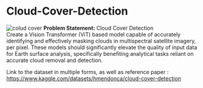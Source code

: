 # Cloud-Cover-Detection
![colud cover](https://drivendata-public-assets.s3.amazonaws.com/cloud-cover-banner.jpg)
**Problem Statement:** Cloud Cover Detection   
Create a Vision Transformer (ViT) based model capable of accurately identifying and effectively masking clouds in multispectral satellite imagery, per pixel. These models should significantly elevate the quality of 
 input data for Earth surface analysis, specifically benefiting analytical tasks reliant on accurate cloud removal and detection.

Link to the dataset in multiple forms, as well as reference paper : https://www.kaggle.com/datasets/hmendonca/cloud-cover-detection
